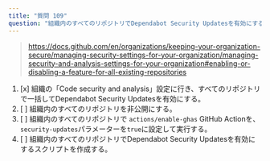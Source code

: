 ```yaml
---
title: "質問 109"
question: "組織内のすべてのリポジトリでDependabot Security Updatesを有効にするにはどうすればよいですか？"
---
```


> https://docs.github.com/en/organizations/keeping-your-organization-secure/managing-security-settings-for-your-organization/managing-security-and-analysis-settings-for-your-organization#enabling-or-disabling-a-feature-for-all-existing-repositories
1. [x] 組織の「Code security and analysis」設定に行き、すべてのリポジトリで一括してDependabot Security Updatesを有効にする。
1. [ ] 組織内のすべてのリポジトリを非公開にする。
1. [ ] 組織内のすべてのリポジトリで `actions/enable-ghas` GitHub Actionを、`security-updates`パラメーターを`true`に設定して実行する。
1. [ ] 組織内のすべてのリポジトリでDependabot Security Updatesを有効にするスクリプトを作成する。